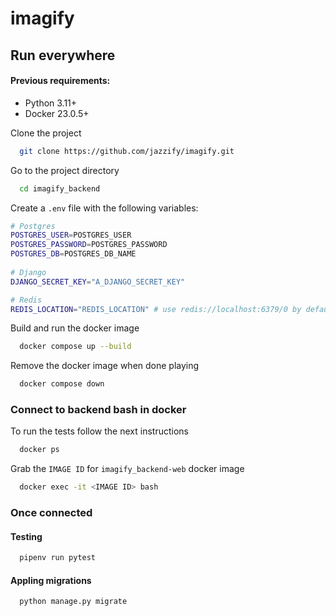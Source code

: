
# imagify

## Run everywhere

#### Previous requirements:

-  Python 3.11+
-  Docker 23.0.5+

Clone the project

```bash
  git clone https://github.com/jazzify/imagify.git
```

Go to the project directory

```bash
  cd imagify_backend
```

Create a `.env` file with the following variables:

```bash
# Postgres
POSTGRES_USER=POSTGRES_USER
POSTGRES_PASSWORD=POSTGRES_PASSWORD
POSTGRES_DB=POSTGRES_DB_NAME
 
# Django
DJANGO_SECRET_KEY="A_DJANGO_SECRET_KEY"

# Redis
REDIS_LOCATION="REDIS_LOCATION" # use redis://localhost:6379/0 by default
```

Build and run the docker image

```bash
  docker compose up --build
```

Remove the docker image when done playing

```bash
  docker compose down
```

### Connect to backend bash in docker

To run the tests follow the next instructions

```bash
  docker ps
```

Grab the `IMAGE ID` for `imagify_backend-web` docker image

```bash
  docker exec -it <IMAGE ID> bash
```


### Once connected
#### Testing

```bash
  pipenv run pytest
```

#### Appling migrations

```bash
  python manage.py migrate
```